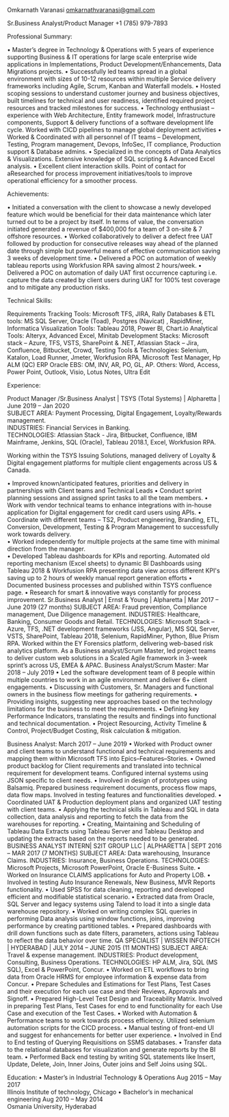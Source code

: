 Omkarnath Varanasi					                      omkarnathvaranasi@gmail.com

Sr.Business Analyst/Product Manager			          +1 (785) 979-7893


Professional Summary:  

•	Master’s degree in Technology & Operations with 5 years of experience supporting Business & IT operations for large scale enterprise wide applications in Implementations, Product Development/Enhancements, Data Migrations projects. 
•	Successfully led teams spread in a global environment with sizes of 10-12 resources within multiple Service delivery frameworks including Agile, Scrum, Kanban and Waterfall models.
•	Hosted scoping sessions to understand customer journey and business objectives, built timelines for technical and user readiness, identified required project resources and tracked milestones for success. 
•	Technology enthusiast – experience with Web Architecture, Entity framework model, Infrastructure components, Support & delivery functions of a software development life cycle. Worked with CICD pipelines to manage global deployment activities
•	Worked & Coordinated with all personnel of IT teams – Development, Testing, Program management, Devops, InfoSec, IT compliance, Production support & Database admins. 
•	Specialized in the concepts of Data Analytics & Visualizations. Extensive knowledge of SQL scripting & Advanced Excel analysis. 
•	Excellent client interaction skills. Point of contact for aResearched for process improvement initiatives/tools to improve operational efficiency for a smoother process.
  
Achievements:
  
•	Initiated a conversation with the client to showcase a newly developed feature which would be beneficial for their data maintenance which later turned out to be a project by itself. In terms of value, the conversation initiated generated a revenue of $400,000 for a team of 3 on-site & 7 offshore resources. 
•	Worked collaboratively to deliver a defect free UAT followed by production for consecutive releases way ahead of the planned date through simple but powerful means of effective communication saving 3 weeks of development time. 
•	Delivered a POC on automation of weekly tableau reports using Workfusion RPA saving almost 2 hours/week. 
•	Delivered a POC on automation of daily UAT first occurrence capturing i.e. capture the data created by client users during UAT for 100% test coverage and to mitigate any production risks.  

Technical Skills:

Requirements Tracking Tools:    	Microsoft TFS, JIRA, Rally
Databases & ETL tools:          	MS SQL Server, Oracle (Toad), Postgres (Navicat) , RapidMiner, Informatica
Visualization Tools:            	Tableau 2018, Power BI, Chart.io
Analytical Tools:               	Alteryx, Advanced Excel, Minitab
Development Stacks:             	Microsoft stack – Azure, TFS, VSTS, SharePoint & .NET, 
                                  Atlassian Stack – Jira, Confluence, Bitbucket, Crowd, 
Testing Tools & Technologies:    	Selenium, Katalon, Load Runner, Jmeter, Workfusion RPA, Microsoft Test Manager, Hp ALM (QC)
ERP 	Oracle EBS:                 OM, INV, AR, PO, GL, AP.
Others:                         	Word, Access, Power Point, Outlook, Visio, Lotus Notes, Ultra Edit

Experience:

Product Manager /Sr.Business Analyst | TSYS (Total Systems) | Alpharetta | June 2019 – Jan 2020 	 
SUBJECT AREA: Payment Processing, Digital Engagement, Loyalty/Rewards management.	 
INDUSTRIES: Financial Services in Banking. 	
TECHNOLOGIES: Atlassian Stack - Jira, Bitbucket, Confluence, IBM Mainframe, Jenkins, SQL (Oracle), Tableau 2018.1, Excel, Workfusion RPA.

Working within the TSYS Issuing Solutions, managed delivery of Loyalty & Digital engagement platforms for multiple client engagements across US & Canada. 

•	Improved known/anticipated features, priorities and delivery in partnerships with Client teams and Technical Leads 
•	Conduct sprint planning sessions and assigned sprint tasks to all the team members. 
•	Work with vendor technical teams to enhance integrations with in-house application for Digital engagement for credit card users using APIs. 
•	Coordinate with different teams – TS2, Product engineering, Branding, ETL, Conversion, Development, Testing & Program Management to successfully work towards delivery.  
•	Worked independently for multiple projects at the same time with minimal direction from the manager.  
•	Developed Tableau dashboards for KPIs and reporting. Automated old reporting mechanism (Excel sheets) to dynamic BI Dashboards using Tableau 2018 & Workfusion RPA presenting data view across different KPI's saving up to 2 hours of weekly manual report generation efforts
•	Documented business processes and published within TSYS confluence page.
•	Research for smart & innovative ways constantly for process improvement. 
Sr.Business Analyst | Ernst & Young | Alpharetta | Mar 2017 – June 2019 (27 months) 
SUBJECT AREA: Fraud prevention, Compliance management, Due Diligence management.
INDUSTRIES: Healthcare, Banking, Consumer Goods and Retail.
TECHNOLOGIES: Microsoft Stack – Azure, TFS, .NET development frameworks (JSS, Angular), MS SQL Server, VSTS, SharePoint, Tableau 2018, Selenium, RapidMiner, Python, Blue Prism RPA. 
Worked within the EY Forensics platform, delivering web-based risk analytics platform. As a Business analyst/Scrum Master, led project teams to deliver custom web solutions in a Scaled Agile framework in 3-week sprint’s across US, EMEA & APAC. 
Business Analyst/Scrum Master: Mar 2018 – July 2019
•	Led the software development team of 8 people within multiple countries to work in an agile environment and deliver 6+ client engagements. 
•	Discussing with Customers, Sr. Managers and functional owners in the business flow meetings for gathering requirements. 
•	Providing insights, suggesting new approaches based on the technology limitations for the business to meet the requirements. 
•	Defining key Performance Indicators, translating the results and findings into functional and technical documentation. 
•	Project Resourcing, Activity Timeline & Control, Project/Budget Costing, Risk calculation & mitigation. 	
 
Business Analyst: March 2017 – June 2019 
•	Worked with Product owner and client teams to understand functional and technical requirements and mapping them within Microsoft TFS into Epics–Features–Stories.
•	Owned product backlog for Client requirements and translated into technical requirement for development teams. Configured internal systems using JSON specific to client needs. 
•	Involved in design of prototypes using Balsamiq. Prepared business requirement documents, process flow maps, data flow maps. Involved in testing features and functionalities developed. 
•	Coordinated UAT & Production deployment plans and organized UAT testing with client teams.
•	Applying the technical skills in Tableau and SQL in data collection, data analysis and reporting to fetch the data from the warehouses for reporting. 
•	Creating, Maintaining and Scheduling of Tableau Data Extracts using Tableau Server and Tableau Desktop and updating the extracts based on the reports needed to be generated.
BUSINESS ANALYST INTERN| S2IT GROUP LLC | ALPHARETTA | SEPT 2016 – MAR 2017 (7 MONTHS)
SUBJECT AREA: Data warehousing, Insurance Claims.
INDUSTRIES: Insurance, Business Operations.
TECHNOLOGIES: Microsoft Projects, Microsoft PowerPoint, Oracle E-Business Suite.
•	Worked on Insurance CLAIMS applications for Auto and Property LOB. 
•	Involved in testing Auto Insurance Renewals, New Business, MVR Reports functionality. 
•	Used SPSS for data cleaning, reporting and developed efficient and modifiable statistical scenario. 
•	Extracted data from Oracle, SQL Server and legacy systems using Talend to load it into a single data warehouse repository. 
•	Worked on writing complex SQL queries in performing Data analysis using window functions, joins, improving performance by creating partitioned tables. 
•	Prepared dashboards with drill down functions such as date filters, parameters, actions using Tableau to reflect the data behavior over time. 
QA SPECIALIST | WISSEN INFOTECH | HYDERABAD | JULY 2014 – JUNE 2015 (11 MONTHS)
SUBJECT AREA: Travel & expense management.
INDUSTRIES: Product development, Consulting, Business Operations.
TECHNOLOGIES: HP ALM, Jira, SQL (MS SQL), Excel & PowerPoint, Concur.
•	Worked on ETL workflows to bring data from Oracle HRMS for employee information & expense data from Concur. 
•	Prepare Schedules and Estimations for Test Plans, Test Cases and their execution for each use case and their Reviews, Approvals and Signoff. 
•	Prepared High-Level Test Design and Traceability Matrix. Involved in preparing Test Plans, Test Cases for end to end functionality for each Use Case and execution of the Test Cases. 
•	Worked with Automation & Performance teams to work towards process efficiency. Utilized selenium automation scripts for the CICD process. 
•	Manual testing of front-end UI and suggest for enhancements for better user experience. 
•	Involved in End to End testing of Querying Requisitions on SSMS databases. 
•	Transfer data to the relational databases for visualization and generate reports by the BI team. • Performed Back end testing by writing SQL statements like Insert, Update, Delete, Join, Inner Joins, Outer joins and Self Joins using SQL.

Education: 
•	Master’s in Industrial Technology & Operations 	 	 	 	Aug 2015 – May 2017  
Illinois Institute of technology, Chicago 
•	Bachelor’s in mechanical engineering   	 	 	 	 	Aug 2010 – May 2014  
Osmania University, Hyderabad 
 


